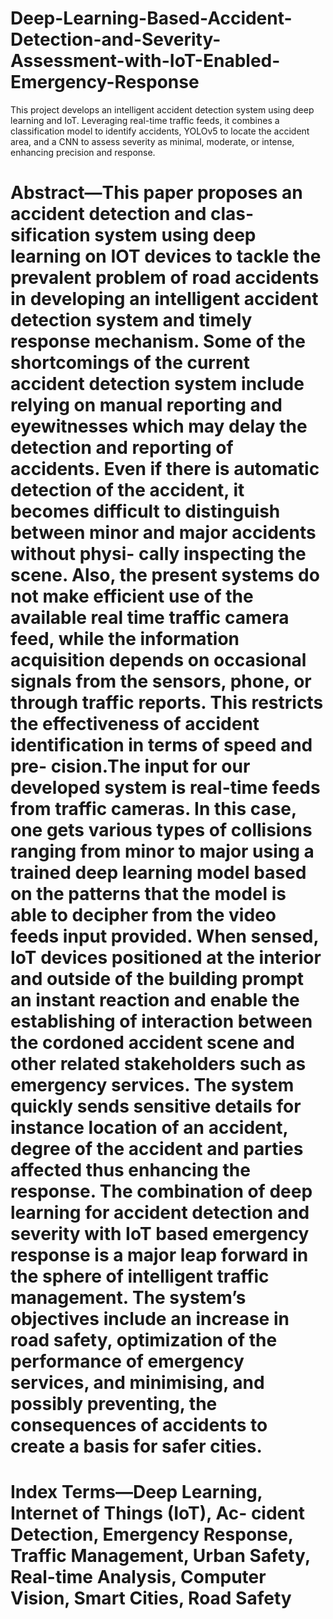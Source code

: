 # Deep-Learning-Based-Accident-Detection-and-Severity-Assessment-with-IoT-Enabled-Emergency-Response
This project develops an intelligent accident detection system using deep learning and IoT. Leveraging real-time traffic feeds, it combines a classification model to identify accidents, YOLOv5 to locate the accident area, and a CNN to assess severity as minimal, moderate, or intense, enhancing precision and response.

# Abstract—This paper proposes an accident detection and clas- sification system using deep learning on IOT devices to tackle the prevalent problem of road accidents in developing an intelligent accident detection system and timely response mechanism. Some of the shortcomings of the current accident detection system include relying on manual reporting and eyewitnesses which may delay the detection and reporting of accidents. Even if there is automatic detection of the accident, it becomes difficult to distinguish between minor and major accidents without physi- cally inspecting the scene. Also, the present systems do not make efficient use of the available real time traffic camera feed, while the information acquisition depends on occasional signals from the sensors, phone, or through traffic reports. This restricts the effectiveness of accident identification in terms of speed and pre- cision.The input for our developed system is real-time feeds from traffic cameras. In this case, one gets various types of collisions ranging from minor to major using a trained deep learning model based on the patterns that the model is able to decipher from the video feeds input provided. When sensed, IoT devices positioned at the interior and outside of the building prompt an instant reaction and enable the establishing of interaction between the cordoned accident scene and other related stakeholders such as emergency services. The system quickly sends sensitive details for instance location of an accident, degree of the accident and parties affected thus enhancing the response. The combination of deep learning for accident detection and severity with IoT based emergency response is a major leap forward in the sphere of intelligent traffic management. The system’s objectives include an increase in road safety, optimization of the performance of emergency services, and minimising, and possibly preventing, the consequences of accidents to create a basis for safer cities.

# Index Terms—Deep Learning, Internet of Things (IoT), Ac- cident Detection, Emergency Response, Traffic Management, Urban Safety, Real-time Analysis, Computer Vision, Smart Cities, Road Safety


